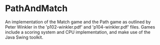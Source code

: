 # PathAndMatch

An implementation of the Match game and the Path game as outlined by Peter Winkler in the 
'p102-winkler.pdf' and 'p104-winkler.pdf' files. Games include a scoring system and CPU
implementation, and make use of the Java Swing toolkit.
